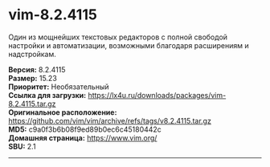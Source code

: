 # vim-8.2.4115

Один из мощнейших текстовых редакторов с полной свободой настройки и автоматизации, возможными благодаря расширениям и надстройкам.

**Версия:** 8.2.4115
<br />
**Размер:** 15.23
<br />
**Приоритет:** Необязательный
<br />
**Ссылка для загрузки:** https://lx4u.ru/downloads/packages/vim-8.2.4115.tar.gz
<br />
**Оригинальное расположение:** https://github.com/vim/vim/archive/refs/tags/v8.2.4115.tar.gz
<br />
**MD5:** c9a0f3b6b08f9ed89b0ec6c45180442c
<br />
**Домашняя страница:** https://www.vim.org/
        <br />
**SBU:** 2.1

***
            